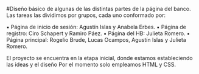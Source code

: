 #Diseño básico de algunas de las distintas partes de la página del banco.  Las tareas las dividimos por grupos, cada uno conformado por:

▪ Página de inicio de sesión: Agustín Islas y Anabela Erbes.
▪ Página de registro: Ciro Schapert y Ramiro Páez.
▪ Página del HB: Julieta Romero.
▪ Página principal: Rogelio Brude, Lucas Ocampos, Agustín Islas y Julieta Romero.

El proyecto se encuentra en la etapa inicial, donde estamos estableciendo las ideas y el diseño
Por el momento solo empleamos HTML y CSS.

